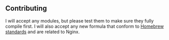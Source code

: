 ## Contributing

I will accept any modules, but please test them to make sure they fully compile first.
I will also accept any new formula that conform to [Homebrew standards](https://github.com/Homebrew/brew/blob/master/docs/Acceptable-Formulae.md) and are related to Nginx.
